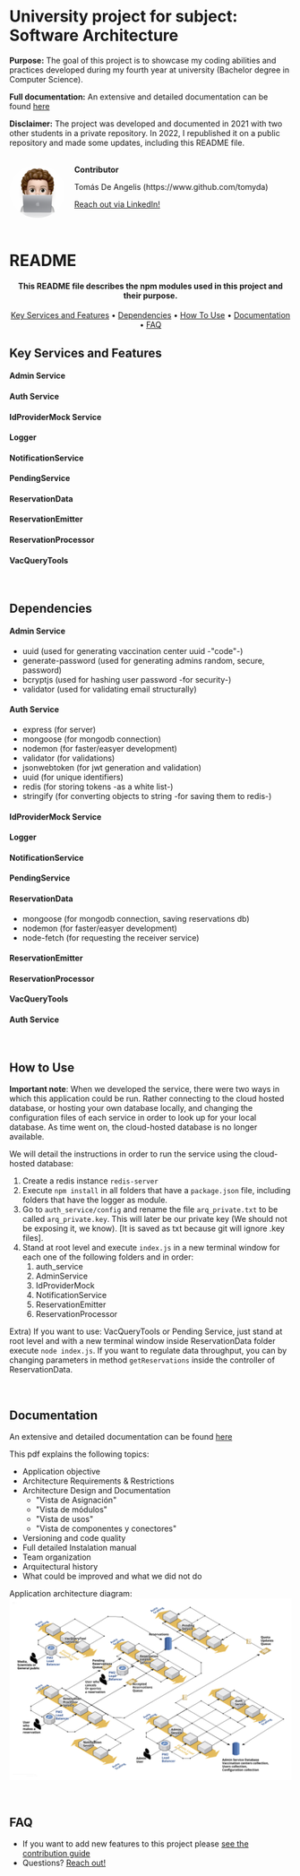 # University project for subject: Software Architecture

**Purpose:** The goal of this project is to showcase my coding abilities and practices developed during my fourth year at university (Bachelor degree in Computer Science).

**Full documentation:** An extensive and detailed documentation can be found <a href="./documentation/Arquitectura de Software OBL 1.pdf">here</a>

**Disclaimer:** The project was developed and documented in 2021 with two other students in a private repository. In 2022, I republished it on a public repository and made some updates, including this README file.

<br/>

<div style="display: flex;">
    <a href="https://github.com/tomyda">
  	    <img src="./Resources/img/mimoji%20-%20Low.png" alt="Tommy's Photo" width="100" height="95" style="border-radius: 50%;">
    </a>
    <div style="width: 1rem"> </div>
    <div style="display: flex, flex-direction: column;">
        <b>
        Contributor 
        </b>
        <p>
        Tomás De Angelis (https://www.github.com/tomyda)
        </p>
        <a href="https://www.linkedin.com/in/tom%C3%A1s-de-angelis-776568194/">
        Reach out via LinkedIn!
        </a>
    </div>
</div>

<br/>

# README

<h4 align="center">This README file describes the npm modules used in this project and their purpose.</h4>
<p align="center">
  <a href="#key-services-and-features">Key Services and Features</a> •
  <a href="#dependencies">Dependencies</a> •
  <a href="#how-to-use">How To Use</a> •
  <a href="#documentation">Documentation</a> •
  <a href="#faq">FAQ</a>
</p>

## Key Services and Features

#### Admin Service

#### Auth Service

#### IdProviderMock Service

#### Logger

#### NotificationService

#### PendingService

#### ReservationData

#### ReservationEmitter

#### ReservationProcessor

#### VacQueryTools

</br>

## Dependencies

#### Admin Service

- uuid (used for generating vaccination center uuid -"code"-)
- generate-password (used for generating admins random, secure, password)
- bcryptjs (used for hashing user password -for security-)
- validator (used for validating email structurally)

#### Auth Service

- express (for server)
- mongoose (for mongodb connection)
- nodemon (for faster/easyer development)
- validator (for validations)
- jsonwebtoken (for jwt generation and validation)
- uuid (for unique identifiers)
- redis (for storing tokens -as a white list-)
- stringify (for converting objects to string -for saving them to redis-)

#### IdProviderMock Service

#### Logger

#### NotificationService

#### PendingService

#### ReservationData

- mongoose (for mongodb connection, saving reservations db)
- nodemon (for faster/easyer development)
- node-fetch (for requesting the receiver service)

#### ReservationEmitter

#### ReservationProcessor

#### VacQueryTools

#### Auth Service

</br>

## How to Use

**Important note**: When we developed the service, there were two ways in which this application could be run. Rather connecting to the cloud hosted database, or hosting your own database locally, and changing the configuration files of each service in order to look up for your local database. As time went on, the cloud-hosted database is no longer available.

We will detail the instructions in order to run the service using the cloud-hosted database:

1. Create a redis instance `redis-server`
2. Execute `npm install` in all folders that have a `package.json` file, including folders that have the logger as module.
3. Go to `auth_service/config` and rename the file `arq_private.txt` to be called `arq_private.key`. This will later be our private key (We should not be exposing it, we know). [It is saved as txt because git will ignore .key files].
4. Stand at root level and execute `index.js` in a new terminal window for each one of the following folders and in order:
   1. auth_service
   2. AdminService
   3. IdProviderMock
   4. NotificationService
   5. ReservationEmitter
   6. ReservationProcessor

Extra) If you want to use: VacQueryTools or Pending Service, just stand at root level and with a new terminal window inside ReservationData folder execute `node index.js`. If you want to regulate data throughput, you can by changing parameters in method `getReservations` inside the controller of ReservationData.

</br>

## Documentation

An extensive and detailed documentation can be found <a href="./documentation/Arquitectura de Software OBL 1.pdf">here</a>

This pdf explains the following topics:

- Application objective
- Architecture Requirements & Restrictions
- Architecture Design and Documentation
  - "Vista de Asignación"
  - "Vista de módulos"
  - "Vista de usos"
  - "Vista de componentes y conectores"
- Versioning and code quality
- Full detailed Instalation manual
- Team organization
- Arquitectural history
- What could be improved and what we did not do

Application architecture diagram:
<img src="./Resources/img/Arch%20diagram.png" alt="Arch Diagram">

</br>

## FAQ

- If you want to add new features to this project please [see the contribution guide](.github/CONTRIBUTING.md)
- Questions? <a href="mailto:tomasde.angelis17@gmail.com?Subject=Question about University project for subject: Software Architecture" target="_blank">Reach out!</a>
